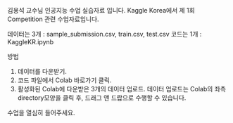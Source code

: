 김용석 교수님 인공지능 수업 실습자료 입니다.
Kaggle Korea에서 제 1회 Competition 관련 수업자료입니다.

데이터는 3개 : sample_submission.csv, train.csv, test.csv
코드는 1개 : KaggleKR.ipynb

방법
1. 데이터를 다운받기.
2. 코드 파일에서 Colab 바로가기 클릭.
3. 활성화된 Colab에 다운받은 3개의 데이터 업로드.
   데이터 업로드는 Colab의 좌측 directory모양을 클릭 후, 드래그 앤 드랍으로 수행할 수 있습니다.

수업을 열심히 들어주세요.
